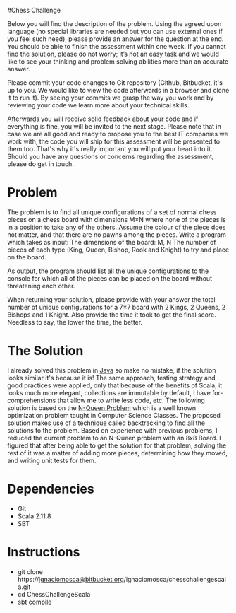 #Chess Challenge

Below you will find the description of the problem. Using the agreed upon language (no special libraries are needed but you can use external ones if you feel such need), please provide an answer for the question at the end. You should be able to finish the assessment within one week. If you cannot find the solution, please do not worry; it’s not an easy task and we would like to see your thinking and problem solving abilities more than an accurate answer.

Please commit your code changes to Git repository (Github, Bitbucket, it's up to you. We would like to view the code afterwards in a browser and clone it to run it). By seeing your commits we grasp the way you work and by reviewing your code we learn more about your technical skills.

Afterwards you will receive solid feedback about your code and if everything is fine, you will be invited to the next stage. Please note that in case we are all good and ready to propose you to the best IT companies we work with, the code you will ship for this assessment will be presented to them too. That's why it's really important you will put your heart into it. Should you have any questions or concerns regarding the assessment, please do get in touch.

# Problem
The problem is to find all unique configurations of a set of normal chess pieces on a chess board with dimensions M×N where none of the pieces is in a position to take any of the others. Assume the colour of the piece does not matter, and that there are no pawns among the pieces.
Write a program which takes as input:
The dimensions of the board: M, N
The number of pieces of each type (King, Queen, Bishop, Rook and Knight) to try and place on the board.

As output, the program should list all the unique configurations to the console for which all of the pieces can be placed on the board without threatening each other.

When returning your solution, please provide with your answer the total number of unique configurations for a 7×7 board with 2 Kings, 2 Queens, 2 Bishops and 1 Knight. Also provide the time it took to get the final score. Needless to say, the lower the time, the better.

# The Solution

I already solved this problem in [Java](https://github.com/ignaciomosca/ChessChallenge) so make no mistake, if the solution looks similar it's because it is!
The same approach, testing strategy and good practices were applied, only that because of the benefits of Scala, it looks much more elegant, collections are immutable by default, I have for-comprehensions that allow me to write less code, etc. 
The following solution is based on the [N-Queen Problem](https://developers.google.com/optimization/puzzles/queens) which is a well known optimization problem taught in Computer Science Classes. The proposed solution makes use of a technique called backtracking to find all the solutions to the problem.
Based on experience with previous problems, I reduced the current problem to an N-Queen problem with an 8x8 Board. I figured that after being able to get the solution for that problem, solving the rest of it was a matter of adding more pieces, determining how they moved, and writing unit tests for them.


# Dependencies

* Git
* Scala 2.11.8
* SBT


# Instructions

* git clone https://ignaciomosca@bitbucket.org/ignaciomosca/chesschallengescala.git
* cd ChessChallengeScala
* sbt compile